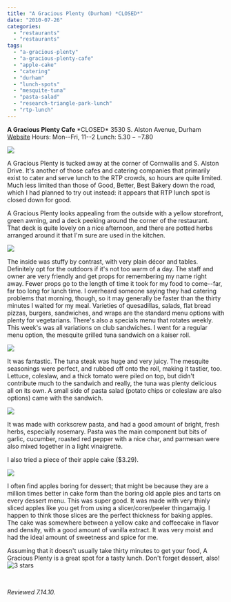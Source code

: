 ```yaml
---
title: "A Gracious Plenty (Durham) *CLOSED*"
date: "2010-07-26"
categories: 
  - "restaurants"
  - "restaurants"
tags: 
  - "a-gracious-plenty"
  - "a-gracious-plenty-cafe"
  - "apple-cake"
  - "catering"
  - "durham"
  - "lunch-spots"
  - "mesquite-tuna"
  - "pasta-salad"
  - "research-triangle-park-lunch"
  - "rtp-lunch"
---
```


**A Gracious Plenty Cafe** \*CLOSED\* 3530 S. Alston Avenue, Durham [Website](http://www.agraciousplentyinc.com/) Hours: Mon--Fri, 11--2 Lunch: $5.30--$7.80

![](http://www.thegourmez.com/gourmez/photos/agraciousplenty5.JPG)

A Gracious Plenty is tucked away at the corner of Cornwallis and S. Alston Drive. It's another of those cafes and catering companies that primarily exist to cater and serve lunch to the RTP crowds, so hours are quite limited. Much less limited than those of Good, Better, Best Bakery down the road, which I had planned to try out instead: it appears that RTP lunch spot is closed down for good.

A Gracious Plenty looks appealing from the outside with a yellow storefront, green awning, and a deck peeking around the corner of the restaurant.  That deck is quite lovely on a nice afternoon, and there are potted herbs arranged around it that I'm sure are used in the kitchen.

![](http://www.thegourmez.com/gourmez/photos/agraciousplenty1.JPG)

The inside was stuffy by contrast, with very plain décor and tables. Definitely opt for the outdoors if it's not too warm of a day. The staff and owner are very friendly and get props for remembering my name right away. Fewer props go to the length of time it took for my food to come--far, far too long for lunch time. I overheard someone saying they had catering problems that morning, though, so it may generally be faster than the thirty minutes I waited for my meal. Varieties of quesadillas, salads, flat bread pizzas, burgers, sandwiches, and wraps are the standard menu options with plenty for vegetarians. There's also a specials menu that rotates weekly. This week's was all variations on club sandwiches. I went for a regular menu option, the mesquite grilled tuna sandwich on a kaiser roll.

![](http://www.thegourmez.com/gourmez/photos/agraciousplenty2.JPG)

It was fantastic. The tuna steak was huge and very juicy. The mesquite seasonings were perfect, and rubbed off onto the roll, making it tastier, too. Lettuce, coleslaw, and a thick tomato were piled on top, but didn't contribute much to the sandwich and really, the tuna was plenty delicious all on its own. A small side of pasta salad (potato chips or coleslaw are also options) came with the sandwich.

![](http://www.thegourmez.com/gourmez/photos/agraciousplenty3.JPG)

It was made with corkscrew pasta, and had a good amount of bright, fresh herbs, especially rosemary. Pasta was the main component but bits of garlic, cucumber, roasted red pepper with a nice char, and parmesan were also mixed together in a light vinaigrette.

I also tried a piece of their apple cake ($3.29).

![](http://www.thegourmez.com/gourmez/photos/agraciousplenty4.JPG)

I often find apples boring for dessert; that might be because they are a million times better in cake form than the boring old apple pies and tarts on every dessert menu. This was super good. It was made with very thinly sliced apples like you get from using a slicer/corer/peeler thingamajig. I happen to think those slices are the perfect thickness for baking apples. The cake was somewhere between a yellow cake and coffeecake in flavor and density, with a good amount of vanilla extract. It was very moist and had the ideal amount of sweetness and spice for me.

Assuming that it doesn't usually take thirty minutes to get your food, A Gracious Plenty is a great spot for a tasty lunch. Don't forget dessert, also! ![3 stars](http://s3.amazonaws.com/thegourmez-wpmedia/2009/02/rating_avocado1.gif "rating_avocado1")

 

_Reviewed 7.14.10._
